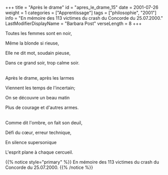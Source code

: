 +++
title = "Après le drame"
id = "apres_le_drame_15"
date = 2001-07-26
weight = 1
categories = ["Apprentissage"]
tags = ["philosophie", "2001"]
info = "En mémoire des 113 victimes du crash du Concorde du 25.07.2000."
LastModifierDisplayName = "Barbara Post"
verseLength = 8
+++

Toutes les femmes sont en noir,

Même la blonde si rieuse,

Elle ne dit mot, soudain pieuse,

Dans ce grand soir, trop calme soir.

 \
Après le drame, après les larmes

Viennent les temps de l'incertain;

On se découvre un beau matin

Plus de courage et d'autres armes.

 \
Comme dit l'ombre, on fait son deuil,

Défi du cœur, erreur technique,

En silence supersonique

L'esprit plane à chaque cercueil.

{{% notice style="primary" %}}
En mémoire des 113 victimes du crash du Concorde du 25.07.2000.
{{% /notice %}}
